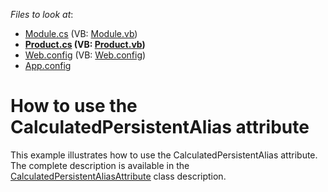 <!-- default file list -->
*Files to look at*:

* [Module.cs](./CS/CalculatedAlias.Module/Module.cs) (VB: [Module.vb](./VB/CalculatedAlias.Module/Module.vb))
* **[Product.cs](./CS/CalculatedAlias.Module/Product.cs) (VB: [Product.vb](./VB/CalculatedAlias.Module/Product.vb))**
* [Web.config](./CS/CalculatedAlias.Web/Web.config) (VB: [Web.config](./VB/CalculatedAlias.Web/Web.config))
* [App.config](./CS/CalculatedAlias.Win/App.config)
<!-- default file list end -->
# How to use the CalculatedPersistentAlias attribute


<p>This example illustrates how to use the CalculatedPersistentAlias attribute. The complete description is available in the <a href="http://documentation.devexpress.com/#Xaf/clsDevExpressExpressAppXpoCalculatedPersistentAliasAttributetopic"><u>CalculatedPersistentAliasAttribute</u></a> class description.</p>

<br/>


